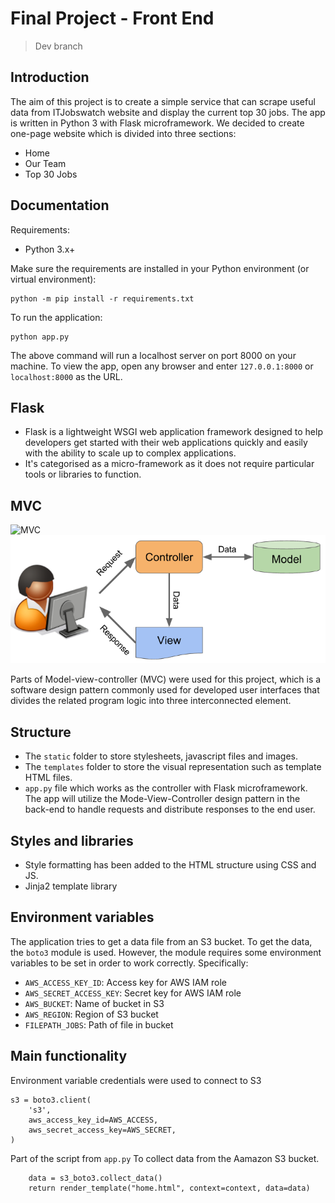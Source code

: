 # Final Project - Front End

> Dev branch

## Introduction
The aim of this project is to create a simple service that can scrape useful data from ITJobswatch website and display the current top 30 jobs.
The app is written in Python 3 with Flask microframework. We decided to create one-page website which is divided into three sections:
- Home
- Our Team
- Top 30 Jobs

## Documentation
Requirements:
- Python 3.x+

Make sure the requirements are installed in your Python environment (or virtual environment):
```
python -m pip install -r requirements.txt
```

To run the application:
```
python app.py
```

The above command will run a localhost server on port 8000 on your machine. To view the app, open any browser and enter `127.0.0.1:8000` or `localhost:8000` as the URL.


## Flask
- Flask is a lightweight WSGI web application framework designed to help developers get started with their web applications quickly and easily with the ability to scale up to complex applications.
- It's categorised as a micro-framework as it does not require particular tools or libraries to function.

## MVC
![MVC](mvc.png)
![img.png](img.png)

Parts of Model-view-controller (MVC) were used for this project, which is a software design pattern commonly used for developed user interfaces that divides the related program logic into three interconnected element.

## Structure
- The `static` folder to store stylesheets, javascript files and images.
- The `templates` folder to store the visual representation such as template HTML files.
- `app.py` file which works as the controller with Flask microframework. The app will utilize the Mode-View-Controller design pattern in the back-end to handle requests and distribute responses to the end user.

## Styles and libraries
- Style formatting has been added to the HTML structure using CSS and JS. 
- Jinja2 template library

## Environment variables
The application tries to get a data file from an S3 bucket. To get the data, the `boto3` module is used. However, the module requires some environment variables to be set in order to work correctly. Specifically:
- `AWS_ACCESS_KEY_ID`: Access key for AWS IAM role
- `AWS_SECRET_ACCESS_KEY`: Secret key for AWS IAM role
- `AWS_BUCKET`: Name of bucket in S3
- `AWS_REGION`: Region of S3 bucket
- `FILEPATH_JOBS`: Path of file in bucket


## Main functionality

Environment variable credentials were used to connect to S3 
```
s3 = boto3.client(
    's3',
    aws_access_key_id=AWS_ACCESS,
    aws_secret_access_key=AWS_SECRET,
)
```

Part of the script from `app.py` To collect data from the Aamazon S3 bucket. 
```
    data = s3_boto3.collect_data()
    return render_template("home.html", context=context, data=data)  
```
